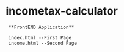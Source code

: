 # incometax-calculator

     **FrontEND Application**
     
     index.html --First Page
     income.html --Second Page
